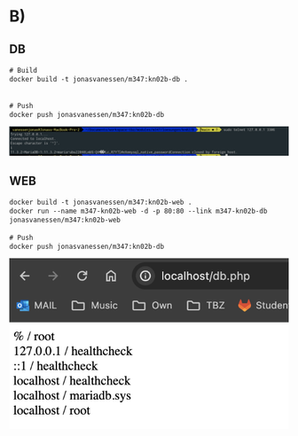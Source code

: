 # B)

## DB

```
# Build
docker build -t jonasvanessen/m347:kn02b-db .


# Push
docker push jonasvanessen/m347:kn02b-db
```

![alt text](image.png)

## WEB

```
docker build -t jonasvanessen/m347:kn02b-web .
docker run --name m347-kn02b-web -d -p 80:80 --link m347-kn02b-db jonasvanessen/m347:kn02b-web

# Push
docker push jonasvanessen/m347:kn02b-db
```

![alt text](image-1.png)